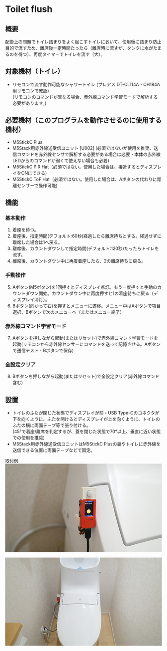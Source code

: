 # Toilet flush

## 概要
配管上の問題でトイレ詰まりをよく起こすトイレにおいて、使用後に詰まり防止目的で流すため、離席後一定時間たったら（離席時に流すが、タンクに水がたまるのを待つ）、再度タイマーでトイレを流す（大）。

## 対象機材（トイレ）
* リモコンで流す動作可能なシャワートイレ (プレアス DT-CL114A・CH184A用リモコンで確認)  
  (リモコンのコマンドが異なる場合、赤外線コマンド学習モードで解析する必要があります。)

## 必要機材（このプログラムを動作させるのに使用する機材）
* M5StickC Plus
* M5Stack用赤外線送受信ユニット [U002] (必須ではないが使用を推奨、送信コマンドを赤外線センサで解析する必要がある場合は必要・本体の赤外線LEDからのコマンドが弱くて使えない場合も必要)
* M5StickC PIR Hat（必須ではない。使用した場合は、接近するとディスプレイをONにできる)
* M5StickC ToF Hat（必須ではない。使用した場合は、Aボタンの代わりに距離センサーで操作可能)

## 機能
### 基本動作
1. 着座を待つ。
2. 着座後、指定時間(デフォルト:60秒)経過したら離席待ちとする。経過せずに離席した場合は1へ戻る。
3. 離席後、カウントダウンして指定時間(デフォルト:120秒)たったらトイレを流す。 
4. 離席後、カウントダウン中に再度着座したら、2の離席待ちに戻る。
### 手動操作
5. Aボタン(M5ボタン)を1回押すとディスプレイ点灯。もう一度押すと手動のカウントダウン開始。カウントダウン中に再度押すと1の着座待ちに戻る（ディスプレイ消灯）。
6. Bボタン(向かって右)を押すとメニューに遷移。メニュー中はAボタンで項目選択、Bボタンで次のメニューへ（またはメニュー終了）
### 赤外線コマンド学習モード
7. Aボタンを押しながら起動(またはリセット)で赤外線コマンド学習モードを起動(リモコンから赤外線センサーにコマンドを送って記憶させる。Aボタンで送信テスト・Bボタンで保存)
### 全設定クリア
8. Bボタンを押しながら起動(またはリセット)で全設定クリア(赤外線コマンド含む)

## 設置
* トイレのふたが閉じた状態でディスプレイが前・USB Type-Cのコネクタが下を向くように、ふたを開けるとディスプレイが上を向くように、トイレのふたの横に両面テープ等で張り付ける。  
  (45°で着座/離席を判定するが、蓋を閉じた状態で70°以上、垂直に近い状態での使用を推奨)
* M5Stack用赤外線送受信ユニットはM5StickC Plusの裏やトイレに赤外線を送信できる位置に両面テープなどで固定。

取付例
![アップ](images/toilet_flush_1.png)

![全体](images/toilet_flush_2.png)

